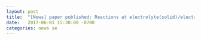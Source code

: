 ```yaml
---
layout: post
title:  "[News] paper published: Reactions at electrolyte(solid)/electrode interface (ACS Energy Lett.)"
date:   2017-06-01 15:30:00 -0700
categories: news se
---
```



